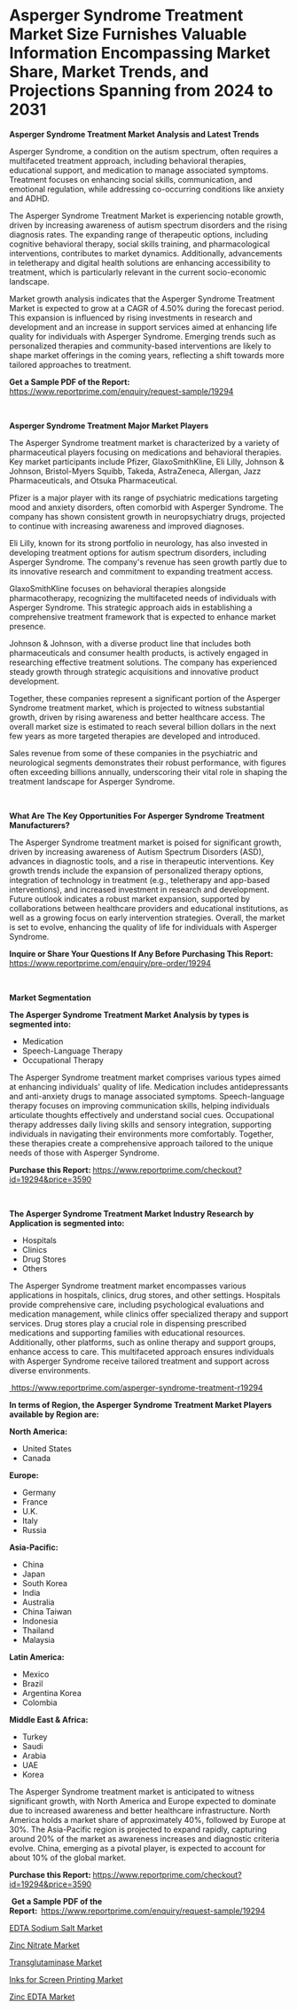 <p><h1>Asperger Syndrome Treatment Market Size Furnishes Valuable Information Encompassing Market Share, Market Trends, and Projections Spanning from 2024 to 2031</h1></p><p><strong>Asperger Syndrome Treatment Market Analysis and Latest Trends</strong></p>
<p><p>Asperger Syndrome, a condition on the autism spectrum, often requires a multifaceted treatment approach, including behavioral therapies, educational support, and medication to manage associated symptoms. Treatment focuses on enhancing social skills, communication, and emotional regulation, while addressing co-occurring conditions like anxiety and ADHD. </p><p>The Asperger Syndrome Treatment Market is experiencing notable growth, driven by increasing awareness of autism spectrum disorders and the rising diagnosis rates. The expanding range of therapeutic options, including cognitive behavioral therapy, social skills training, and pharmacological interventions, contributes to market dynamics. Additionally, advancements in teletherapy and digital health solutions are enhancing accessibility to treatment, which is particularly relevant in the current socio-economic landscape.</p><p>Market growth analysis indicates that the Asperger Syndrome Treatment Market is expected to grow at a CAGR of 4.50% during the forecast period. This expansion is influenced by rising investments in research and development and an increase in support services aimed at enhancing life quality for individuals with Asperger Syndrome. Emerging trends such as personalized therapies and community-based interventions are likely to shape market offerings in the coming years, reflecting a shift towards more tailored approaches to treatment.</p></p>
<p><strong>Get a Sample PDF of the Report:&nbsp;</strong> <a href="https://www.reportprime.com/enquiry/request-sample/19294?utm_campaign=1873&utm_medium=2&utm_source=Github&utm_content=ia&utm_term=25122024&utm_id=asperger-syndrome-treatment">https://www.reportprime.com/enquiry/request-sample/19294</a></p>
<p>&nbsp;</p>
<p><strong>Asperger Syndrome Treatment Major Market Players</strong></p>
<p><p>The Asperger Syndrome treatment market is characterized by a variety of pharmaceutical players focusing on medications and behavioral therapies. Key market participants include Pfizer, GlaxoSmithKline, Eli Lilly, Johnson & Johnson, Bristol-Myers Squibb, Takeda, AstraZeneca, Allergan, Jazz Pharmaceuticals, and Otsuka Pharmaceutical.</p><p>Pfizer is a major player with its range of psychiatric medications targeting mood and anxiety disorders, often comorbid with Asperger Syndrome. The company has shown consistent growth in neuropsychiatry drugs, projected to continue with increasing awareness and improved diagnoses.</p><p>Eli Lilly, known for its strong portfolio in neurology, has also invested in developing treatment options for autism spectrum disorders, including Asperger Syndrome. The company's revenue has seen growth partly due to its innovative research and commitment to expanding treatment access.</p><p>GlaxoSmithKline focuses on behavioral therapies alongside pharmacotherapy, recognizing the multifaceted needs of individuals with Asperger Syndrome. This strategic approach aids in establishing a comprehensive treatment framework that is expected to enhance market presence.</p><p>Johnson & Johnson, with a diverse product line that includes both pharmaceuticals and consumer health products, is actively engaged in researching effective treatment solutions. The company has experienced steady growth through strategic acquisitions and innovative product development.</p><p>Together, these companies represent a significant portion of the Asperger Syndrome treatment market, which is projected to witness substantial growth, driven by rising awareness and better healthcare access. The overall market size is estimated to reach several billion dollars in the next few years as more targeted therapies are developed and introduced.</p><p>Sales revenue from some of these companies in the psychiatric and neurological segments demonstrates their robust performance, with figures often exceeding billions annually, underscoring their vital role in shaping the treatment landscape for Asperger Syndrome.</p></p>
<p>&nbsp;</p>
<p><strong>What Are The Key Opportunities For Asperger Syndrome Treatment Manufacturers?</strong></p>
<p><p>The Asperger Syndrome treatment market is poised for significant growth, driven by increasing awareness of Autism Spectrum Disorders (ASD), advances in diagnostic tools, and a rise in therapeutic interventions. Key growth trends include the expansion of personalized therapy options, integration of technology in treatment (e.g., teletherapy and app-based interventions), and increased investment in research and development. Future outlook indicates a robust market expansion, supported by collaborations between healthcare providers and educational institutions, as well as a growing focus on early intervention strategies. Overall, the market is set to evolve, enhancing the quality of life for individuals with Asperger Syndrome.</p></p>
<p><strong>Inquire or Share Your Questions If Any Before Purchasing This Report:</strong> <a href="https://www.reportprime.com/enquiry/pre-order/19294?utm_campaign=1873&utm_medium=2&utm_source=Github&utm_content=ia&utm_term=25122024&utm_id=asperger-syndrome-treatment">https://www.reportprime.com/enquiry/pre-order/19294</a></p>
<p>&nbsp;</p>
<p><strong>Market Segmentation</strong></p>
<p><strong>The Asperger Syndrome Treatment Market Analysis by types is segmented into:</strong></p>
<p><ul><li>Medication</li><li>Speech-Language Therapy</li><li>Occupational Therapy</li></ul></p>
<p><p>The Asperger Syndrome treatment market comprises various types aimed at enhancing individuals' quality of life. Medication includes antidepressants and anti-anxiety drugs to manage associated symptoms. Speech-language therapy focuses on improving communication skills, helping individuals articulate thoughts effectively and understand social cues. Occupational therapy addresses daily living skills and sensory integration, supporting individuals in navigating their environments more comfortably. Together, these therapies create a comprehensive approach tailored to the unique needs of those with Asperger Syndrome.</p></p>
<p><strong>Purchase this Report:&nbsp;</strong><a href="https://www.reportprime.com/checkout?id=19294&price=3590&utm_campaign=1873&utm_medium=2&utm_source=Github&utm_content=ia&utm_term=25122024&utm_id=asperger-syndrome-treatment">https://www.reportprime.com/checkout?id=19294&price=3590</a></p>
<p>&nbsp;</p>
<p><strong>The Asperger Syndrome Treatment Market Industry Research by Application is segmented into:</strong></p>
<p><ul><li>Hospitals</li><li>Clinics</li><li>Drug Stores</li><li>Others</li></ul></p>
<p><p>The Asperger Syndrome treatment market encompasses various applications in hospitals, clinics, drug stores, and other settings. Hospitals provide comprehensive care, including psychological evaluations and medication management, while clinics offer specialized therapy and support services. Drug stores play a crucial role in dispensing prescribed medications and supporting families with educational resources. Additionally, other platforms, such as online therapy and support groups, enhance access to care. This multifaceted approach ensures individuals with Asperger Syndrome receive tailored treatment and support across diverse environments.</p></p>
<p><a href="https://www.reportprime.com/asperger-syndrome-treatment-r19294?utm_campaign=1873&utm_medium=2&utm_source=Github&utm_content=ia&utm_term=25122024&utm_id=asperger-syndrome-treatment">&nbsp;https://www.reportprime.com/asperger-syndrome-treatment-r19294</a></p>
<p><strong>In terms of Region, the Asperger Syndrome Treatment Market Players available by Region are:</strong></p>
<p>
    <p> <strong> North America: </strong>
        <ul>
            <li>United States</li>
            <li>Canada</li>
        </ul>
        </p> 
    <p> <strong> Europe: </strong>
        <ul>
            <li>Germany</li>
            <li>France</li>
            <li>U.K.</li>
            <li>Italy</li>
            <li>Russia</li>
        </ul>
        </p> 
    <p> <strong> Asia-Pacific: </strong>
        <ul>
            <li>China</li>
            <li>Japan</li>
            <li>South Korea</li>
            <li>India</li>
            <li>Australia</li>
            <li>China Taiwan</li>
            <li>Indonesia</li>
            <li>Thailand</li>
            <li>Malaysia</li>
        </ul>
        </p> 
    <p> <strong> Latin America: </strong>
        <ul>
            <li>Mexico</li>
            <li>Brazil</li>
            <li>Argentina Korea</li>
            <li>Colombia</li>
        </ul>
        </p> 
    <p> <strong> Middle East & Africa: </strong>
        <ul>
            <li>Turkey</li>
            <li>Saudi</li>
            <li>Arabia</li>
            <li>UAE</li>
            <li>Korea</li>
        </ul>
    </p>
    </p>
<p><p>The Asperger Syndrome treatment market is anticipated to witness significant growth, with North America and Europe expected to dominate due to increased awareness and better healthcare infrastructure. North America holds a market share of approximately 40%, followed by Europe at 30%. The Asia-Pacific region is projected to expand rapidly, capturing around 20% of the market as awareness increases and diagnostic criteria evolve. China, emerging as a pivotal player, is expected to account for about 10% of the global market.</p></p>
<p><strong>Purchase this Report: </strong><a href="https://www.reportprime.com/checkout?id=19294&price=3590&utm_campaign=1873&utm_medium=2&utm_source=Github&utm_content=ia&utm_term=25122024&utm_id=asperger-syndrome-treatment">https://www.reportprime.com/checkout?id=19294&price=3590</a></p>
<p>&nbsp;<strong>Get a Sample PDF of the Report:&nbsp;&nbsp;</strong><a href="https://www.reportprime.com/enquiry/request-sample/19294?utm_campaign=1873&utm_medium=2&utm_source=Github&utm_content=ia&utm_term=25122024&utm_id=asperger-syndrome-treatment">https://www.reportprime.com/enquiry/request-sample/19294</a></p>
<p><strong></strong></p>
<p><p><a href="https://www.linkedin.com/pulse/edta-sodium-salt-market-trends-strategic-insights-2024-tov9e?utm_campaign=1873&utm_medium=2&utm_source=Github&utm_content=ia&utm_term=25122024&utm_id=asperger-syndrome-treatment">EDTA Sodium Salt Market</a></p><p><a href="https://www.linkedin.com/pulse/c-glance-reports-anmec?utm_campaign=1873&utm_medium=2&utm_source=Github&utm_content=ia&utm_term=25122024&utm_id=asperger-syndrome-treatment">Zinc Nitrate Market</a></p><p><a href="https://github.com/triattwood9919/Market-Research-Report-List-1/blob/main/transglutaminase-market.md?utm_campaign=1873&utm_medium=2&utm_source=Github&utm_content=ia&utm_term=25122024&utm_id=asperger-syndrome-treatment">Transglutaminase Market</a></p><p><a href="https://www.linkedin.com/pulse/global-inks-screen-printing-market-size-andtrends-affecting-troze?utm_campaign=1873&utm_medium=2&utm_source=Github&utm_content=ia&utm_term=25122024&utm_id=asperger-syndrome-treatment">Inks for Screen Printing Market</a></p><p><a href="https://www.linkedin.com/pulse/deep-insights-zinc-edta-market-size-growing-demand-profitable-p8eae?utm_campaign=1873&utm_medium=2&utm_source=Github&utm_content=ia&utm_term=25122024&utm_id=asperger-syndrome-treatment">Zinc EDTA Market</a></p></p>